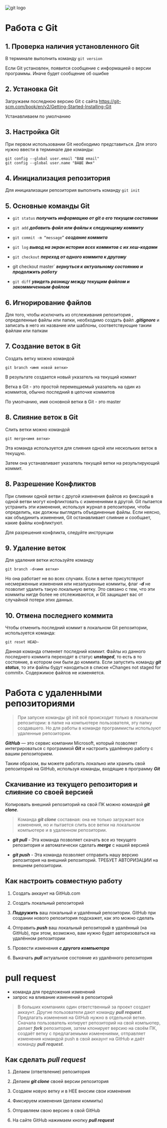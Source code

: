 ![git logo](git-logo.png)
# Работа с Git

## 1. Проверка наличия установленного Git

В терминале выполнить команду `git version`

Если Git установлен, появится сообщение с информацией о версии программы. Иначе будет сообщение об ошибке

## 2. Установка Git

Загружаем последнюю версию Git с сайта https://git-scm.com/book/en/v2/Getting-Started-Installing-Git

Устанавливаем по умолчанию

## 3. Настройка Git

При первом использовании Git необходимо представиться. Для этого нужно ввести в терминале две команды:
```
git config --global user.email "ВАШ email"
git config --global user.name "ВАШЕ Имя"
```

## 4. Инициализация репозитория

Для инициализации репозитория выполнить команду `git init`

## 5. Основные команды Git

* `git status` ***получить информацию от git о его текущем состоянии***

* `git add` ***добавить файл или файлы к следующему коммиту***

* `git commit -m “message”` ***создание коммита***

* `git log` ***вывод на экран истории всех коммитов с их хеш-кодами***

* `git checkout` ***переход от одного коммита к другому***

* git checkout master` ***вернуться к актуальному состоянию и продолжить работу***

* `git diff` ***увидеть разницу между текущим файлом и закоммиченным файлом***

## 6. Игнорирование файлов

Для того, чтобы исключить из отслеживания репозитория , определенные файлы или папки, необходимо создать файл ***.gitignore*** и записать в него их название или шаблоны, соответствующие таким файлам или папкам

## 7. Создание веток в Git

Создать ветку можно командой 
```
git branch <имя новой ветки>
```
В результате создается новый указатель на текущий коммит

Ветка в Git - это простой перемещаемый указатель на один из коммитов, обычно последний в цепочке коммитов

По умолчанию, имя основной ветки в Git - это master

## 8. Слияние веток в Git

Слить ветки можно командой
```
git merge<имя ветки>
```
Эта команда используется для слияния одной или нескольких веток в текущую.

Затем она устанавливает указатель текущей ветки на результирующий коммит.

## 8. Разрешение Конфликтов

При слиянии одной ветви с другой изменения файлов из фиксаций в одной ветви могут конфликтовать с изменениями в другой. Git пытается устранить эти изменения, используя журнал в репозитории, чтобы определить, как должны выглядеть объединенные файлы. Если неясно, как объединить изменения, Git останавливает слияние и сообщает, какие файлы конфликтуют.

Для разрешения конфликта, следуйте инструкции

## 9. Удаление веток

Для удаления ветки испоьзуйте команду
```
git branch -d<имя ветки>
```
Но она работает не во всех случаях. Если в ветке присутствуют несмерженные изменения или незапушенные коммиты, флаг ***-d*** не позволит удалить такую локальную ветку. Это связано с тем, что эти коммиты нигде более не отслеживаются, и Git защищает вас от случайной потери этих данных.

## 10. Отмена последнего коммита

Чтобы отменить последний коммит в локальном Git репозитории, используется команда:
```
git reset HEAD~
```
Данная команда отменяет последний коммит. Файлы из данного последнего коммита переходят в статус ***unstaged***, то есть в то состояние, в котором они были до коммита. Если запустить команду ***git status***, то эти файлы будут находиться в списке «Changes not staged for commit». Содержимое файлов не изменяется.

# Работа с удаленными репозиториями
> При запуске команды git init всё происходит только в локальном репозитории: в папке на
компьютере пользователя, эту папку создавшего. Но для работы в команде программисты
используют удаленные репозитории.

***GitHub*** — это сервис компании Microsoft, который позволяет интегрироваться с
программой ***Git*** и настроить удалённую работу с вашим репозиторием.

Таким образом, вы можете работать локально или хранить свой репозиторий на GitHub,
используя команды, входящие в программу ***Git***

## Скачивание из текущего репозитория и слияние со своей версией

Копировать внешний репозиторий на свой ПК можно командой ***git clone***.
> Команда ***git clone*** составная: она не только
загружает все изменения, но и пытается слить 
все ветки на локальном компьютере и в
удаленном репозитории.

* ***git pull*** - Эта команда позволяет скачать все 
из текущего репозитория и автоматически
сделать ***merge*** с нашей версией

* ***git push*** - Эта команда позволяет отправить нашу
версию репозитория на внешний
репозиторий. ТРЕБУЕТ АВТОРИЗАЦИИ 
на внешнем репозитории.

## Как настроить совместную работу

1. Создать аккаунт на GitHub.com

2. Создать локальный репозиторий

3. ***Подружить*** ваш локальный и удалённый репозитории. GitHub при создании нового репозитория подскажет, как это можно сделать

4. Отправить ***push*** ваш локальный репозиторий в удалённый (на GitHub), при этом, возможно, 
вам нужно будет авторизоваться на удалённом репозитории

5. Провести изменения ***с другого компьютера***

6. Выкачать ***pull*** актуальное состояние из удалённого репозитория

# pull request
* команда для предложения изменений
* запрос на вливание изменений в репозиторий
> В больших компаниях один ответственный за проект создает аккаунт. Другие пользователи дают
команду ***pull request***. Предлагать изменения на GitHub нужно в отдельной ветке. Сначала
пользователь копирует репозиторий на свой компьютер, делает ***fork*** репозитория, затем
клонирует версию на своём ПК, создаёт ветку с предлагаемыми изменениями, отправляет
изменения командой push в свой аккаунт на GitHub и даёт команду ***pull request***.

## Как сделать ***pull request***

1. Делаем   (ответвление) репозитория 

2. Делаем ***git clone*** своей версии репозитория

3. Создаем новую ветку и в НЕЕ вносим свои изменения

4. Фиксируем изменения (делаем коммиты)

5. Отправляем свою версию в свой GitHub

6. На сайте GitHub нажимаем кнопку ***pull request***









